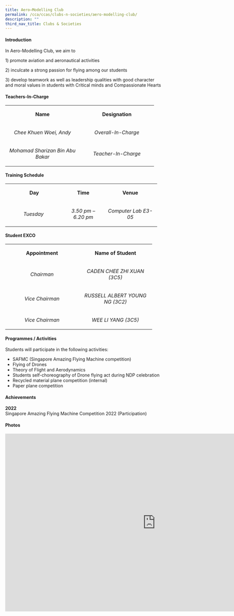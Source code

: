 ```yaml
---
title: Aero–Modelling Club
permalink: /cca/ccas/clubs-n-societies/aero-modelling-club/
description: ""
third_nav_title: Clubs & Societies
---
```





<h4><strong>Introduction</strong></h4>
<p>In Aero-Modelling Club, we aim to</p>
<p>1) promote aviation and aeronautical activities</p>
<p>2) inculcate a strong passion for flying among our students</p>
<p>3) develop teamwork as well as leadership qualities with good character and moral values in students with Critical minds and Compassionate Hearts</p>
<h4><strong>Teachers-In-Charge</strong></h4>
<table width="444">
<tbody>
<tr>
<td style="text-align: center;" width="222">
<p><strong>Name</strong></p>
</td>
<td style="text-align: center;" width="222">
<p><strong>Designation</strong></p>
</td>
</tr>
<tr>
<td style="text-align: center;" width="222">
<p><em>Chee Khuen Woei, Andy</em></p>
</td>
<td style="text-align: center;" width="222">
<p><em>Overall-In-Charge</em></p>
</td>
</tr>
<tr>
<td style="text-align: center;" width="222">
<p><em>Mohamad Sharizan Bin Abu Bakar</em></p>
</td>
<td style="text-align: center;" width="222">
<p><em>Teacher-In-Charge</em></p>
</td>
</tr>
</tbody>
</table>
<h4><strong>Training Schedule</strong></h4>
<table width="439">
<tbody>
<tr>
<td style="text-align: center;" width="169">
<p><strong>Day</strong></p>
</td>
<td style="text-align: center;" width="113">
<p><strong>Time</strong></p>
</td>
<td style="text-align: center;" width="156">
<p><strong>Venue</strong></p>
</td>
</tr>
<tr>
<td style="text-align: center;" width="169">
<p><em>Tuesday&nbsp;</em></p>
</td>
<td style="text-align: center;" width="113">
<p><em>3.50 pm &ndash; 6.20 pm</em></p>
</td>
<td style="text-align: center;" width="156">
<p><em>Computer Lab E3-05</em></p>
</td>
</tr>
</tbody>
</table>
<h4><strong>Student EXCO</strong></h4>
<table width="439">
<tbody>
<tr>
<td style="text-align: center;" width="219">
<p><strong>Appointment</strong></p>
</td>
<td style="text-align: center;" width="219">
<p><strong>Name of Student</strong></p>
</td>
</tr>
<tr>
<td style="text-align: center;" width="219">
<p><em>Chairman</em></p>
</td>
<td style="text-align: center;" width="219">
<p><em>CADEN CHEE ZHI XUAN (3C5)</em></p>
</td>
</tr>
<tr>
<td style="text-align: center;" width="219">
<p><em>Vice Chairman</em></p>
</td>
<td style="text-align: center;" width="219">
<p><em>RUSSELL ALBERT YOUNG NG (3C2)</em></p>
</td>
</tr>
<tr>
<td style="text-align: center;" width="219">
<p><em>Vice Chairman</em></p>
</td>
<td style="text-align: center;" width="219">
<p><em>WEE LI YANG (3C5)</em></p>
</td>
</tr>
</tbody>
</table>
<h4><strong>Programmes / Activities</strong></h4>
<p>Students will participate in the following activities:</p>
<ul>
<li>SAFMC (Singapore Amazing Flying Machine competition)</li>
<li>Flying of Drones</li>
<li>Theory of Flight and Aerodynamics</li>
<li>Students self-choreography of Drone flying act during NDP celebration</li>
<li>Recycled material plane competition (internal)</li>
<li>Paper plane competition</li>
</ul>
<h4><strong>Achievements</strong></h4>
<p><strong>2022<br /></strong>Singapore Amazing Flying Machine Competition 2022 (Participation)</p>
<h4><strong>Photos</strong></h4>
<iframe src="https://docs.google.com/presentation/d/e/2PACX-1vR5A420To1A4RZ69OGZ7nEcsVCHRR4ZxXxHL2N3Ms9VMqKopQEsi6x7RKtQnNSTEinniZr8dS09R_av/embed?start=false&loop=false&delayms=10000" frameborder="0" width="960" height="569" allowfullscreen="true"></iframe>